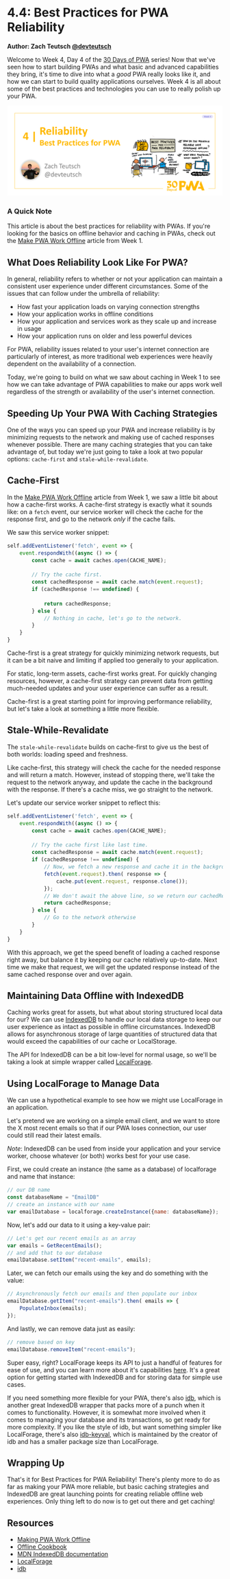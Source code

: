 # 4.4: Best Practices for PWA Reliability

**Author: Zach Teutsch [@devteutsch](https://twitter.com/devteutsch)**

Welcome to Week 4, Day 4 of the [30 Days of PWA](https://aka.ms/learn-pwa/30Days-blog) series! Now that we've seen how to start building PWAs and what basic and advanced capabilities they bring, it's time to dive into what a _good_ PWA really looks like it, and how we can start to build quality applications ourselves. Week 4 is all about some of the best practices and technologies you can use to really polish up your PWA.

![Placeholder Banner Only. Replace when final assets ready.](_media/day4.png)

### A Quick Note
This article is about the best practices for reliability with PWAs. If you're looking for the basics on offline behavior and caching in PWAs, check out the [Make PWA Work Offline](../core-concepts/05.md) article from Week 1.

## What Does Reliability Look Like For PWA?
In general, reliability refers to whether or not your application can maintain a consistent user experience under different circumstances. Some of the issues that can follow under the umbrella of reliability:
* How fast your application loads on varying connection strengths
* How your application works in offline conditions
* How your application and services work as they scale up and increase in usage
* How your application runs on older and less powerful devices

For PWA, reliability issues related to your user's internet connection are particularly of interest, as more traditional web experiences were heavily dependent on the availability of a connection. 

Today, we're going to build on what we saw about caching in Week 1 to see how we can take advantage of PWA capabilities to make our apps work well regardless of the strength or availability of the user's internet connection.

## Speeding Up Your PWA With Caching Strategies
One of the ways you can speed up your PWA and increase reliability is by minimizing requests to the network and making use of cached responses whenever possible. There are many caching strategies that you can take advantage of, but today we're just going to take a look at two popular options: `cache-first` and `stale-while-revalidate`.

## Cache-First
In the [Make PWA Work Offline](../core-concepts/05.md) article from Week 1, we saw a little bit about how a cache-first works. A cache-first strategy is exactly what it sounds like: on a `fetch` event, our service worker will check the cache for the response first, and go to the network _only_ if the cache fails.

We saw this service worker snippet:
```javascript
self.addEventListener('fetch', event => {
    event.respondWith((async () => {
        const cache = await caches.open(CACHE_NAME);

        // Try the cache first.
        const cachedResponse = await cache.match(event.request);
        if (cachedResponse !== undefined) {
            
            return cachedResponse;
        } else {
            // Nothing in cache, let's go to the network.
        }
    }
}
```

Cache-first is a great strategy for quickly minimizing network requests, but it can be a bit naive and limiting if applied too generally to your application.

For static, long-term assets, cache-first works great. For quickly changing resources, however, a cache-first strategy can prevent data from getting much-needed updates and your user experience can suffer as a result.

Cache-first is a great starting point for improving performance reliability, but let's take a look at something a little more flexible.

## Stale-While-Revalidate
The `stale-while-revalidate` builds on cache-first to give us the best of both worlds: loading speed and freshness.

Like cache-first, this strategy will check the cache for the needed response and will return a match. However, instead of stopping there, we'll take the request to the network anyway, and update the cache in the background with the response. If there's a cache miss, we go straight to the network.

Let's update our service worker snippet to reflect this:
```javascript
self.addEventListener('fetch', event => {
    event.respondWith((async () => {
        const cache = await caches.open(CACHE_NAME);

        // Try the cache first like last time.
        const cachedResponse = await cache.match(event.request);
        if (cachedResponse !== undefined) {
            // Now, we fetch a new response and cache it in the background
            fetch(event.request).then( response => {
                cache.put(event.request, response.clone());
            });
            // We don't await the above line, so we return our cachedResponse right away
            return cachedResponse;
        } else {
            // Go to the network otherwise
        }
    }
}
```

With this approach, we get the speed benefit of loading a cached response right away, but balance it by keeping our cache relatively up-to-date. Next time we make that request, we will get the updated response instead of the same cached response over and over again.

## Maintaining Data Offline with IndexedDB
Caching works great for assets, but what about storing structured local data for our? We can use [IndexedDB](https://aka.ms/learn-pwa/30days-4.4/developer.mozilla.org/docs/Web/API/IndexedDB_API) to handle our local data storage to keep our user experience as intact as possible in offline circumstances. IndexedDB allows for asynchronous storage of large quantities of structured data that would exceed the capabilities of our cache or LocalStorage. 

The API for IndexedDB can be a bit low-level for normal usage, so we'll be taking a look at simple wrapper called [LocalForage](https://aka.ms/learn-pwa/30days-4.4/localforage.github.io/localForage).

## Using LocalForage to Manage Data
We can use a hypothetical example to see how we might use LocalForage in an application.

Let's pretend we are working on a simple email client, and we want to store the X most recent emails so that if our PWA loses connection, our user could still read their latest emails.

_Note_: IndexedDB can be used from inside your application and your service worker, choose whatever (or both) works best for your use case.

First, we could create an instance (the same as a database) of localforage and name that instance:

```javascript
// our DB name
const databaseName = "EmailDB"
// create an instance with our name
var emailDatabase = localforage.createInstance({name: databaseName});
```

Now, let's add our data to it using a key-value pair:

```javascript
// Let's get our recent emails as an array
var emails = GetRecentEmails();
// and add that to our database
emailDatabase.setItem("recent-emails", emails);
```

Later, we can fetch our emails using the key and do something with the value:

```javascript
// Asynchronously fetch our emails and then populate our inbox
emailDatabase.getItem("recent-emails").then( emails => {
    PopulateInbox(emails);
});
```
And lastly, we can remove data just as easily:
```javascript
// remove based on key
emailDatabase.removeItem("recent-emails");
```

Super easy, right? LocalForage keeps its API to just a handful of features for ease of use, and you can learn more about it's capabilities [here](https://aka.ms/learn-pwa/30days-4.4/localforage.github.io/localForage). It's a great option for getting started with IndexedDB and for storing data for simple use cases.

If you need something more flexible for your PWA, there's also [idb](https://aka.ms/learn-pwa/30days-4.4/github.com/jakearchibald/idb), which is another great IndexedDB wrapper that packs  more of a punch when it comes to functionality. However, it is somewhat more involved when it comes to managing your database and its transactions, so get ready for more complexity. If you like the style of idb, but want something simpler like LocalForage, there's also [idb-keyval](https://github.com/jakearchibald/idb-keyval), which is maintained by the creator of idb and has a smaller package size than LocalForage.

## Wrapping Up
That's it for Best Practices for PWA Reliability! There's plenty more to do as far as making your PWA more reliable, but basic caching strategies and IndexedDB are great launching points for creating reliable offline web experiences. Only thing left to do now is to get out there and get caching!

## Resources
* [Making PWA Work Offline](../core-concepts/05.md)
* [Offline Cookbook](https://aka.ms/learn-pwa/30days-4.4/web.dev/offline-cookbook)
* [MDN IndexedDB documentation](https://aka.ms/learn-pwa/30days-4.4/developer.mozilla.org/docs/Web/API/IndexedDB_API)
* [LocalForage](https://aka.ms/learn-pwa/30days-4.4/localforage.github.io/localForage)
* [idb](https://aka.ms/learn-pwa/30days-4.4/github.com/jakearchibald/idb)
